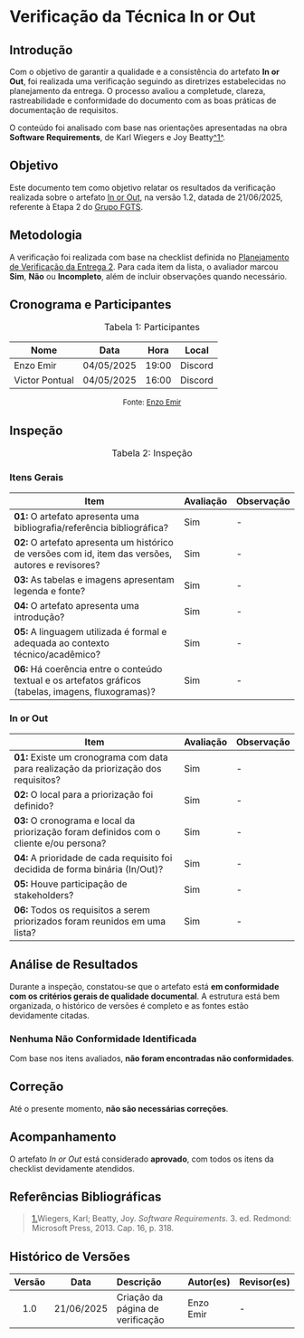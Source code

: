 # Verificação da Técnica In or Out

## Introdução

Com o objetivo de garantir a qualidade e a consistência do artefato **In or Out**, foi realizada uma verificação seguindo as diretrizes estabelecidas no planejamento da entrega. O processo avaliou a completude, clareza, rastreabilidade e conformidade do documento com as boas práticas de documentação de requisitos.

O conteúdo foi analisado com base nas orientações apresentadas na obra **Software Requirements**, de Karl Wiegers e Joy Beatty</i><a id="anchor_1" href="#REF1">^1^</a>.

## Objetivo

Este documento tem como objetivo relatar os resultados da verificação realizada sobre o artefato [In or Out](https://requisitos-de-software.github.io/2025.1-FGTS/Elicitacao/Tecnicas-de-Priorizacao/In-or-Out/), na versão 1.2, datada de 21/06/2025, referente à Etapa 2 do [Grupo FGTS](https://github.com/Requisitos-de-Software/2025.1-FGTS).

## Metodologia

A verificação foi realizada com base na checklist definida no [Planejamento de Verificação da Entrega 2](https://requisitos-de-software.github.io/2025.1-FGTS/Verificacao/Grupo/Entrega-2/planejamento-verificacao-entrega-2/). Para cada item da lista, o avaliador marcou **Sim**, **Não** ou **Incompleto**, além de incluir observações quando necessário.

## Cronograma e Participantes

<font size="3"><p style="text-align: center">Tabela 1: Participantes</p></font>

<div align="center">
<table>
  <thead>
    <tr>
      <th>Nome</th>
      <th>Data</th>
      <th>Hora</th>
      <th>Local</th>
    </tr>
  </thead>
  <tbody>
    <tr>
      <td> Enzo Emir </td>
      <td> 04/05/2025 </td>
      <td> 19:00 </td>
      <td> Discord </td>
    </tr>
    <tr>
      <td> Victor Pontual </td>
      <td> 04/05/2025 </td>
      <td> 16:00 </td>
      <td> Discord </td>
    </tr>
  </tbody>
</table>
</div>

<font size="2"><p style="text-align: center">Fonte: [Enzo Emir](https://github.com/EnzoEmir)</p></font>

## Inspeção

<font size="3"><p style="text-align: center">Tabela 2: Inspeção</p></font>

### Itens Gerais

| Item | Avaliação | Observação |
|----|---------|-----------|
| **01:** O artefato apresenta uma bibliografia/referência bibliográfica? | Sim | - |
| **02:** O artefato apresenta um histórico de versões com id, item das versões, autores e revisores? | Sim | - |
| **03:** As tabelas e imagens apresentam legenda e fonte? | Sim | - |
| **04:** O artefato apresenta uma introdução? | Sim | - |
| **05:** A linguagem utilizada é formal e adequada ao contexto técnico/acadêmico? | Sim | - |
| **06:** Há coerência entre o conteúdo textual e os artefatos gráficos (tabelas, imagens, fluxogramas)? | Sim | - |

### In or Out

| Item | Avaliação | Observação |
|----|---------|-----------|
| **01:** Existe um cronograma com data para realização da priorização dos requisitos? | Sim | - |
| **02:** O local para a priorização foi definido? | Sim | - |
| **03:** O cronograma e local da priorização foram definidos com o cliente e/ou persona? | Sim | - |
| **04:** A prioridade de cada requisito foi decidida de forma binária (In/Out)? | Sim | - |
| **05:** Houve participação de stakeholders? | Sim | - |
| **06:** Todos os requisitos a serem priorizados foram reunidos em uma lista? | Sim | - |

## Análise de Resultados

Durante a inspeção, constatou-se que o artefato está **em conformidade com os critérios gerais de qualidade documental**. A estrutura está bem organizada, o histórico de versões é completo e as fontes estão devidamente citadas.

### Nenhuma Não Conformidade Identificada

Com base nos itens avaliados, **não foram encontradas não conformidades**.

## Correção

Até o presente momento, **não são necessárias correções**.

## Acompanhamento

O artefato *In or Out* está considerado **aprovado**, com todos os itens da checklist devidamente atendidos.

## Referências Bibliográficas

> <a id="REF1" href="#anchor_1">1.</a>Wiegers, Karl; Beatty, Joy. *Software Requirements*. 3. ed. Redmond: Microsoft Press, 2013. Cap. 16, p. 318.

## Histórico de Versões

| Versão | Data       | Descrição                         | Autor(es)    | Revisor(es)  |
|:-----: | :--------: | :------------------------------- | :---------- | :---------- |
| 1.0    | 21/06/2025 | Criação da página de verificação | Enzo Emir   | - |
